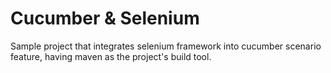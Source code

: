 # Cucumber & Selenium

Sample project that integrates selenium framework into cucumber scenario feature, having maven as the project's build tool.